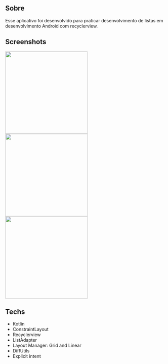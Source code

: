 ## Sobre
Esse aplicativo foi desenvolvido para praticar desenvolvimento de listas em desenvolvimento Android com recyclerview.

## Screenshots
<img src = "(https://github.com/user-attachments/assets/b89ef41c-d455-427b-9f10-9284da0c5f45)" width="260"/>
<img src = "https://github.com/user-attachments/assets/7e2d9cb8-2432-4ca6-a85c-9e1a6b134c1f" width="260"/>
<img src = "https://github.com/user-attachments/assets/0de762e5-8911-4816-a1c1-e0bf2dc306cc" width="260"/>


## Techs
- Kotlin
- ConstraintLayout
- Recyclerview
- ListAdapter
- Layout Manager: Grid and Linear
- DiffUtils
- Explicit intent
